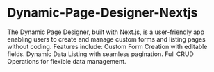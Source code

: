 # Dynamic-Page-Designer-Nextjs
The Dynamic Page Designer, built with Next.js, is a user-friendly app enabling users to create and manage custom forms and listing pages without coding. Features include:  Custom Form Creation with editable fields. Dynamic Data Listing with seamless pagination. Full CRUD Operations for flexible data management.
